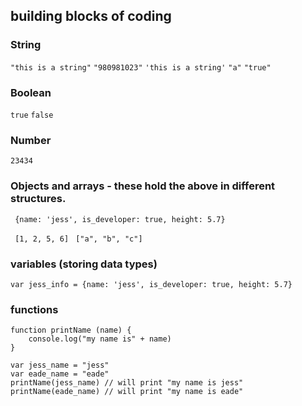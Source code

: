 
## building blocks of coding

### String
``` "this is a string" ```
``` "980981023" ```
``` 'this is a string' ```
``` "a" ```
``` "true" ```


### Boolean
``` true ```
``` false ```

### Number
``` 23434 ```


### Objects and arrays - these hold the above in different structures.
``` {name: 'jess', is_developer: true, height: 5.7}```

``` [1, 2, 5, 6]``` 
``` ["a", "b", "c"]```




### variables (storing data types)
```var jess_info = {name: 'jess', is_developer: true, height: 5.7}```

### functions
``` 
function printName (name) {
    console.log("my name is" + name)
} 

var jess_name = "jess"
var eade_name = "eade"
printName(jess_name) // will print "my name is jess"
printName(eade_name) // will print "my name is eade"
```

